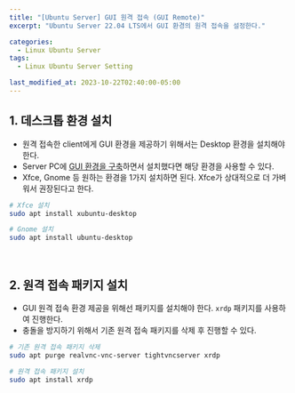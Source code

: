 ```yaml
---
title: "[Ubuntu Server] GUI 원격 접속 (GUI Remote)"
excerpt: "Ubuntu Server 22.04 LTS에서 GUI 환경의 원격 접속을 설정한다."

categories:
  - Linux Ubuntu Server
tags:
  - Linux Ubuntu Server Setting

last_modified_at: 2023-10-22T02:40:00-05:00
---
```


## 1. 데스크톱 환경 설치

- 원격 접속한 client에게 GUI 환경을 제공하기 위해서는 Desktop 환경을 설치해야 한다.
- Server PC에 [GUI 환경을 구축](https://yeonhl.github.io/ubuntu%20server/ubuntu_server_gui/)하면서 설치했다면 해당 환경을 사용할 수 있다.
- Xfce, Gnome 등 원하는 환경을 1가지 설치하면 된다. Xfce가 상대적으로 더 가벼워서 권장된다고 한다.

```bash
# Xfce 설치
sudo apt install xubuntu-desktop
```

```bash
# Gnome 설치
sudo apt install ubuntu-desktop
```

<br>

## 2. 원격 접속 패키지 설치

- GUI 원격 접속 환경 제공을 위해선 패키지를 설치해야 한다. `xrdp` 패키지를 사용하여 진행한다.
- 충돌을 방지하기 위해서 기존 원격 접속 패키지를 삭제 후 진행할 수 있다.

```bash
# 기존 원격 접속 패키지 삭제
sudo apt purge realvnc-vnc-server tightvncserver xrdp
```

```bash
# 원격 접속 패키지 설치
sudo apt install xrdp
```
